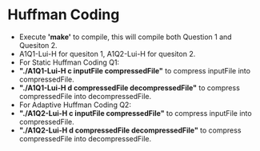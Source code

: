 # Huffman Coding

* Execute **'make'** to compile, this will compile both Question 1 and Quesiton 2.
* A1Q1-Lui-H for quesiton 1, A1Q2-Lui-H for quesiton 2.
* For Static Huffman Coding Q1:
* **"./A1Q1-Lui-H c inputFile compressedFile"** to compress inputFile into compressedFile.
* **"./A1Q1-Lui-H d compressedFile decompressedFile"** to compress compressedFile into decompressedFile.
* For Adaptive Huffman Coding Q2:
* **"./A1Q2-Lui-H c inputFile compressedFile"** to compress inputFile into compressedFile.
* **"./A1Q2-Lui-H d compressedFile decompressedFile"** to compress compressedFile into decompressedFile.
